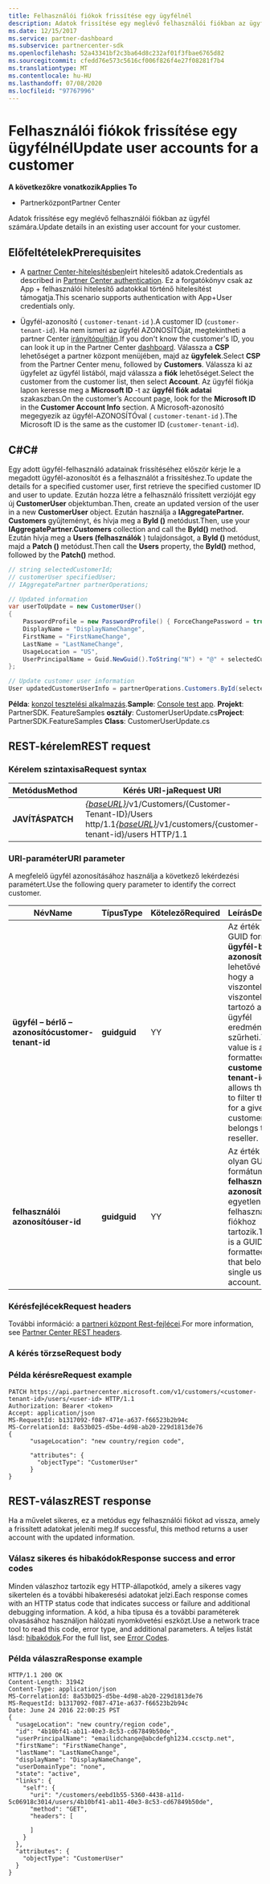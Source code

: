 ```yaml
---
title: Felhasználói fiókok frissítése egy ügyfélnél
description: Adatok frissítése egy meglévő felhasználói fiókban az ügyfél számára.
ms.date: 12/15/2017
ms.service: partner-dashboard
ms.subservice: partnercenter-sdk
ms.openlocfilehash: 52a43341bf2c3ba64d8c232af01f3fbae6765d82
ms.sourcegitcommit: cfedd76e573c5616cf006f826f4e27f08281f7b4
ms.translationtype: MT
ms.contentlocale: hu-HU
ms.lasthandoff: 07/08/2020
ms.locfileid: "97767996"
---
```

# <a name="update-user-accounts-for-a-customer"></a><span data-ttu-id="5e390-103">Felhasználói fiókok frissítése egy ügyfélnél</span><span class="sxs-lookup"><span data-stu-id="5e390-103">Update user accounts for a customer</span></span>

<span data-ttu-id="5e390-104">**A következőkre vonatkozik**</span><span class="sxs-lookup"><span data-stu-id="5e390-104">**Applies To**</span></span>

- <span data-ttu-id="5e390-105">Partnerközpont</span><span class="sxs-lookup"><span data-stu-id="5e390-105">Partner Center</span></span>

<span data-ttu-id="5e390-106">Adatok frissítése egy meglévő felhasználói fiókban az ügyfél számára.</span><span class="sxs-lookup"><span data-stu-id="5e390-106">Update details in an existing user account for your customer.</span></span>

## <a name="prerequisites"></a><span data-ttu-id="5e390-107">Előfeltételek</span><span class="sxs-lookup"><span data-stu-id="5e390-107">Prerequisites</span></span>

- <span data-ttu-id="5e390-108">A [partner Center-hitelesítésben](partner-center-authentication.md)leírt hitelesítő adatok.</span><span class="sxs-lookup"><span data-stu-id="5e390-108">Credentials as described in [Partner Center authentication](partner-center-authentication.md).</span></span> <span data-ttu-id="5e390-109">Ez a forgatókönyv csak az App + felhasználói hitelesítő adatokkal történő hitelesítést támogatja.</span><span class="sxs-lookup"><span data-stu-id="5e390-109">This scenario supports authentication with App+User credentials only.</span></span>

- <span data-ttu-id="5e390-110">Ügyfél-azonosító ( `customer-tenant-id` ).</span><span class="sxs-lookup"><span data-stu-id="5e390-110">A customer ID (`customer-tenant-id`).</span></span> <span data-ttu-id="5e390-111">Ha nem ismeri az ügyfél AZONOSÍTÓját, megtekintheti a partner Center [irányítópultján](https://partner.microsoft.com/dashboard).</span><span class="sxs-lookup"><span data-stu-id="5e390-111">If you don't know the customer's ID, you can look it up in the Partner Center [dashboard](https://partner.microsoft.com/dashboard).</span></span> <span data-ttu-id="5e390-112">Válassza a **CSP** lehetőséget a partner központ menüjében, majd az **ügyfelek**.</span><span class="sxs-lookup"><span data-stu-id="5e390-112">Select **CSP** from the Partner Center menu, followed by **Customers**.</span></span> <span data-ttu-id="5e390-113">Válassza ki az ügyfelet az ügyfél listából, majd válassza a **fiók** lehetőséget.</span><span class="sxs-lookup"><span data-stu-id="5e390-113">Select the customer from the customer list, then select **Account**.</span></span> <span data-ttu-id="5e390-114">Az ügyfél fiókja lapon keresse meg a **Microsoft ID** -t az **ügyfél fiók adatai** szakaszban.</span><span class="sxs-lookup"><span data-stu-id="5e390-114">On the customer’s Account page, look for the **Microsoft ID** in the **Customer Account Info** section.</span></span> <span data-ttu-id="5e390-115">A Microsoft-azonosító megegyezik az ügyfél-AZONOSÍTÓval ( `customer-tenant-id` ).</span><span class="sxs-lookup"><span data-stu-id="5e390-115">The Microsoft ID is the same as the customer ID  (`customer-tenant-id`).</span></span>

## <a name="c"></a><span data-ttu-id="5e390-116">C\#</span><span class="sxs-lookup"><span data-stu-id="5e390-116">C\#</span></span>

<span data-ttu-id="5e390-117">Egy adott ügyfél-felhasználó adatainak frissítéséhez először kérje le a megadott ügyfél-azonosítót és a felhasználót a frissítéshez.</span><span class="sxs-lookup"><span data-stu-id="5e390-117">To update the details for a specified customer user, first retrieve the specified customer ID and user to update.</span></span> <span data-ttu-id="5e390-118">Ezután hozza létre a felhasználó frissített verzióját egy új **CustomerUser** objektumban.</span><span class="sxs-lookup"><span data-stu-id="5e390-118">Then, create an updated version of the user in a new **CustomerUser** object.</span></span> <span data-ttu-id="5e390-119">Ezután használja a **IAggregatePartner. Customers** gyűjteményt, és hívja meg a **ById ()** metódust.</span><span class="sxs-lookup"><span data-stu-id="5e390-119">Then, use your **IAggregatePartner.Customers** collection and call the **ById()** method.</span></span> <span data-ttu-id="5e390-120">Ezután hívja meg a **Users (felhasználók** ) tulajdonságot, a **ById ()** metódust, majd a **Patch ()** metódust.</span><span class="sxs-lookup"><span data-stu-id="5e390-120">Then call the **Users** property, the **ById()** method, followed by the **Patch()** method.</span></span>

``` csharp
// string selectedCustomerId;
// customerUser specifiedUser;
// IAggregatePartner partnerOperations;

// Updated information
var userToUpdate = new CustomerUser()
{
    PasswordProfile = new PasswordProfile() { ForceChangePassword = true, Password = "testPw@!122B" },
    DisplayName = "DisplayNameChange",
    FirstName = "FirstNameChange",
    LastName = "LastNameChange",
    UsageLocation = "US",
    UserPrincipalName = Guid.NewGuid().ToString("N") + "@" + selectedCustomer.CompanyProfile.Domain.ToString()
};

// Update customer user information
User updatedCustomerUserInfo = partnerOperations.Customers.ById(selectedCustomerId).Users.ById(specifiedUser.Id).Patch(userToUpdate);

```

<span data-ttu-id="5e390-121">**Példa**: [konzol tesztelési alkalmazás](console-test-app.md).</span><span class="sxs-lookup"><span data-stu-id="5e390-121">**Sample**: [Console test app](console-test-app.md).</span></span> <span data-ttu-id="5e390-122">**Projekt**: PartnerSDK. FeatureSamples **osztály**: CustomerUserUpdate.cs</span><span class="sxs-lookup"><span data-stu-id="5e390-122">**Project**: PartnerSDK.FeatureSamples **Class**: CustomerUserUpdate.cs</span></span>

## <a name="rest-request"></a><span data-ttu-id="5e390-123">REST-kérelem</span><span class="sxs-lookup"><span data-stu-id="5e390-123">REST request</span></span>

### <a name="request-syntax"></a><span data-ttu-id="5e390-124">Kérelem szintaxisa</span><span class="sxs-lookup"><span data-stu-id="5e390-124">Request syntax</span></span>

| <span data-ttu-id="5e390-125">Metódus</span><span class="sxs-lookup"><span data-stu-id="5e390-125">Method</span></span>    | <span data-ttu-id="5e390-126">Kérés URI-ja</span><span class="sxs-lookup"><span data-stu-id="5e390-126">Request URI</span></span>                                                                                  |
|-----------|----------------------------------------------------------------------------------------------|
| <span data-ttu-id="5e390-127">**JAVÍTÁS**</span><span class="sxs-lookup"><span data-stu-id="5e390-127">**PATCH**</span></span> | <span data-ttu-id="5e390-128">[*{baseURL}*](partner-center-rest-urls.md)/v1/Customers/{Customer-Tenant-ID}/Users http/1.1</span><span class="sxs-lookup"><span data-stu-id="5e390-128">[*{baseURL}*](partner-center-rest-urls.md)/v1/customers/{customer-tenant-id}/users HTTP/1.1</span></span> |

### <a name="uri-parameter"></a><span data-ttu-id="5e390-129">URI-paraméter</span><span class="sxs-lookup"><span data-stu-id="5e390-129">URI parameter</span></span>

<span data-ttu-id="5e390-130">A megfelelő ügyfél azonosításához használja a következő lekérdezési paramétert.</span><span class="sxs-lookup"><span data-stu-id="5e390-130">Use the following query parameter to identify the correct customer.</span></span>

| <span data-ttu-id="5e390-131">Név</span><span class="sxs-lookup"><span data-stu-id="5e390-131">Name</span></span>                   | <span data-ttu-id="5e390-132">Típus</span><span class="sxs-lookup"><span data-stu-id="5e390-132">Type</span></span>     | <span data-ttu-id="5e390-133">Kötelező</span><span class="sxs-lookup"><span data-stu-id="5e390-133">Required</span></span> | <span data-ttu-id="5e390-134">Leírás</span><span class="sxs-lookup"><span data-stu-id="5e390-134">Description</span></span>                                                                                                                                            |
|------------------------|----------|----------|--------------------------------------------------------------------------------------------------------------------------------------------------------|
| <span data-ttu-id="5e390-135">**ügyfél – bérlő – azonosító**</span><span class="sxs-lookup"><span data-stu-id="5e390-135">**customer-tenant-id**</span></span> | <span data-ttu-id="5e390-136">**guid**</span><span class="sxs-lookup"><span data-stu-id="5e390-136">**guid**</span></span> | <span data-ttu-id="5e390-137">Y</span><span class="sxs-lookup"><span data-stu-id="5e390-137">Y</span></span>        | <span data-ttu-id="5e390-138">Az érték egy GUID formátumú **ügyfél-bérlői azonosító** , amely lehetővé teszi, hogy a viszonteladó a viszonteladóhoz tartozó adott ügyfél eredményeit szűrheti.</span><span class="sxs-lookup"><span data-stu-id="5e390-138">The value is a GUID formatted **customer-tenant-id** that allows the reseller to filter the results for a given customer that belongs to the reseller.</span></span> |
| <span data-ttu-id="5e390-139">**felhasználói azonosító**</span><span class="sxs-lookup"><span data-stu-id="5e390-139">**user-id**</span></span>            | <span data-ttu-id="5e390-140">**guid**</span><span class="sxs-lookup"><span data-stu-id="5e390-140">**guid**</span></span> | <span data-ttu-id="5e390-141">Y</span><span class="sxs-lookup"><span data-stu-id="5e390-141">Y</span></span>        | <span data-ttu-id="5e390-142">Az érték egy olyan GUID formátumú **felhasználói azonosító** , amely egyetlen felhasználói fiókhoz tartozik.</span><span class="sxs-lookup"><span data-stu-id="5e390-142">The value is a GUID formatted **user-id** that belongs to a single user account.</span></span>                                                                       |

### <a name="request-headers"></a><span data-ttu-id="5e390-143">Kérésfejlécek</span><span class="sxs-lookup"><span data-stu-id="5e390-143">Request headers</span></span>

<span data-ttu-id="5e390-144">További információ: a [partneri központ Rest-fejlécei](headers.md).</span><span class="sxs-lookup"><span data-stu-id="5e390-144">For more information, see [Partner Center REST headers](headers.md).</span></span>

### <a name="request-body"></a><span data-ttu-id="5e390-145">A kérés törzse</span><span class="sxs-lookup"><span data-stu-id="5e390-145">Request body</span></span>

### <a name="request-example"></a><span data-ttu-id="5e390-146">Példa kérésre</span><span class="sxs-lookup"><span data-stu-id="5e390-146">Request example</span></span>

```http
PATCH https://api.partnercenter.microsoft.com/v1/customers/<customer-tenant-id>/users/<user-id> HTTP/1.1
Authorization: Bearer <token>
Accept: application/json
MS-RequestId: b1317092-f087-471e-a637-f66523b2b94c
MS-CorrelationId: 8a53b025-d5be-4d98-ab20-229d1813de76
{
      "usageLocation": "new country/region code",

      "attributes": {
        "objectType": "CustomerUser"
      }
}
```

## <a name="rest-response"></a><span data-ttu-id="5e390-147">REST-válasz</span><span class="sxs-lookup"><span data-stu-id="5e390-147">REST response</span></span>

<span data-ttu-id="5e390-148">Ha a művelet sikeres, ez a metódus egy felhasználói fiókot ad vissza, amely a frissített adatokat jeleníti meg.</span><span class="sxs-lookup"><span data-stu-id="5e390-148">If successful, this method returns a user account with the updated information.</span></span>

### <a name="response-success-and-error-codes"></a><span data-ttu-id="5e390-149">Válasz sikeres és hibakódok</span><span class="sxs-lookup"><span data-stu-id="5e390-149">Response success and error codes</span></span>

<span data-ttu-id="5e390-150">Minden válaszhoz tartozik egy HTTP-állapotkód, amely a sikeres vagy sikertelen és a további hibakeresési adatokat jelzi.</span><span class="sxs-lookup"><span data-stu-id="5e390-150">Each response comes with an HTTP status code that indicates success or failure and additional debugging information.</span></span> <span data-ttu-id="5e390-151">A kód, a hiba típusa és a további paraméterek olvasásához használjon hálózati nyomkövetési eszközt.</span><span class="sxs-lookup"><span data-stu-id="5e390-151">Use a network trace tool to read this code, error type, and additional parameters.</span></span> <span data-ttu-id="5e390-152">A teljes listát lásd: [hibakódok](error-codes.md).</span><span class="sxs-lookup"><span data-stu-id="5e390-152">For the full list, see [Error Codes](error-codes.md).</span></span>

### <a name="response-example"></a><span data-ttu-id="5e390-153">Példa válaszra</span><span class="sxs-lookup"><span data-stu-id="5e390-153">Response example</span></span>

```http
HTTP/1.1 200 OK
Content-Length: 31942
Content-Type: application/json
MS-CorrelationId: 8a53b025-d5be-4d98-ab20-229d1813de76
MS-RequestId: b1317092-f087-471e-a637-f66523b2b94c
Date: June 24 2016 22:00:25 PST
{
  "usageLocation": "new country/region code",
  "id": "4b10bf41-ab11-40e3-8c53-cd67849b50de",
  "userPrincipalName": "emailidchange@abcdefgh1234.ccsctp.net",
  "firstName": "FirstNameChange",
  "lastName": "LastNameChange",
  "displayName": "DisplayNameChange",
  "userDomainType": "none",
  "state": "active",
  "links": {
    "self": {
      "uri": "/customers/eebd1b55-5360-4438-a11d-5c06918c3014/users/4b10bf41-ab11-40e3-8c53-cd67849b50de",
      "method": "GET",
      "headers": [

      ]
    }
  },
  "attributes": {
    "objectType": "CustomerUser"
  }
}
```
